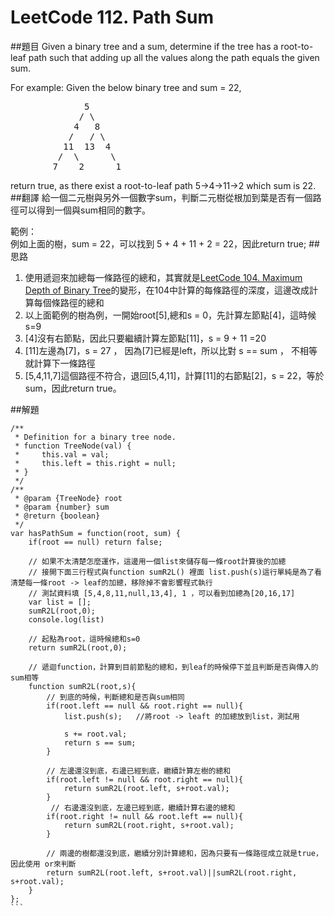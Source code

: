 # LeetCode 112. Path Sum
##題目
Given a binary tree and a sum, determine if the tree has a root-to-leaf path such that adding up all the values along the path equals the given sum.

For example:
Given the below binary tree and sum = 22,
<pre>
              5
             / \
            4   8
           /   / \
          11  13  4
         /  \      \
        7    2      1
</pre>        
return true, as there exist a root-to-leaf path 5->4->11->2 which sum is 22.
##翻譯
給一個二元樹與另外一個數字sum，判斷二元樹從根加到葉是否有一個路徑可以得到一個與sum相同的數字。

範例：  
例如上面的樹，sum = 22，可以找到 5 + 4 + 11 + 2 = 22，因此return true;
##思路
1. 使用遞迴來加總每一條路徑的總和，其實就是[LeetCode 104. Maximum Depth of Binary Tree](104md.md)的變形，在104中計算的每條路徑的深度，這邊改成計算每個條路徑的總和
2. 以上面範例的樹為例，一開始root[5],總和s = 0，先計算左節點[4]，這時候s=9
3. [4]沒有右節點，因此只要繼續計算左節點[11]，s = 9 + 11 =20
4. [11]左邊為[7]，s = 27 ， 因為[7]已經是left，所以比對 s == sum ， 不相等就計算下一條路徑
5. [5,4,11,7]這個路徑不符合，退回[5,4,11]，計算[11]的右節點[2]，s = 22，等於sum，因此return true。
  
  

##解題
``````
/**
 * Definition for a binary tree node.
 * function TreeNode(val) {
 *     this.val = val;
 *     this.left = this.right = null;
 * }
 */
/**
 * @param {TreeNode} root
 * @param {number} sum
 * @return {boolean}
 */
var hasPathSum = function(root, sum) {
    if(root == null) return false;
    
    // 如果不太清楚怎麼運作，這邊用一個list來儲存每一條root計算後的加總
    // 接開下面三行程式與function sumR2L() 裡面 list.push(s)這行單純是為了看清楚每一條root -> leaf的加總，移除掉不會影響程式執行
    // 測試資料填 [5,4,8,11,null,13,4], 1 ，可以看到加總為[20,16,17] 
    var list = [];
    sumR2L(root,0);
    console.log(list)
    
    // 起點為root，這時候總和s=0
    return sumR2L(root,0);
    
    // 遞迴function，計算到目前節點的總和，到leaf的時候停下並且判斷是否與傳入的sum相等
    function sumR2L(root,s){
        // 到底的時候，判斷總和是否與sum相同 
        if(root.left == null && root.right == null){
            list.push(s);   //將root -> leaft 的加總放到list，測試用
            
            s += root.val;
            return s == sum;
        } 
        
        // 左邊還沒到底，右邊已經到底，繼續計算左樹的總和
        if(root.left != null && root.right == null){
            return sumR2L(root.left, s+root.val);
        }
         // 右邊還沒到底，左邊已經到底，繼續計算右邊的總和       
        if(root.right != null && root.left == null){
            return sumR2L(root.right, s+root.val);
        }
        
        // 兩邊的樹都還沒到底，繼續分別計算總和，因為只要有一條路徑成立就是true，因此使用 or來判斷
        return sumR2L(root.left, s+root.val)||sumR2L(root.right, s+root.val);
    }
};
```  
